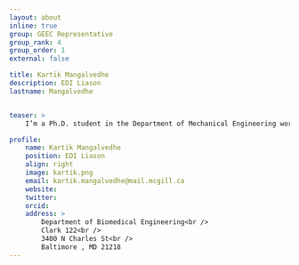 ```yaml
---
layout: about
inline: true
group: GEEC Representative
group_rank: 4
group_order: 1
external: false

title: Kartik Mangalvedhe
description: EDI Liason 
lastname: Mangalvedhe


teaser: >
	I’m a Ph.D. student in the Department of Mechanical Engineering working with Prof. Jeffrey Bergthorson. My work focuses on quantifying NOx in metal combustion using laser diagnostics. This will enable to identify the pollutant that could potentially limit the use of metals as alternative fuels for clean energy. In free time, I enjoy long bike rides on weekends.

profile:
    name: Kartik Mangalvedhe
    position: EDI Liason
    align: right
    image: kartik.png
    email: kartik.mangalvedhe@mail.mcgill.ca
    website: 
    twitter: 
    orcid: 
	address: >
        Department of Biomedical Engineering<br />
        Clark 122<br />
        3400 N Charles St<br />
        Baltimore , MD 21218
---
```


